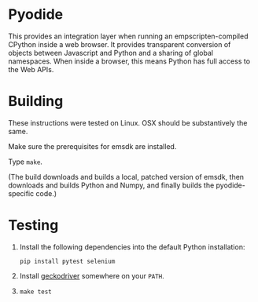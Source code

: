 # Pyodide

This provides an integration layer when running an empscripten-compiled CPython
inside a web browser. It provides transparent conversion of objects between
Javascript and Python and a sharing of global namespaces. When inside a browser,
this means Python has full access to the Web APIs.

# Building

These instructions were tested on Linux. OSX should be substantively the same.

Make sure the prerequisites for emsdk are installed.

Type `make`.

(The build downloads and builds a local, patched version of emsdk, then
downloads and builds Python and Numpy, and finally builds the pyodide-specific
code.)

# Testing

1. Install the following dependencies into the default Python installation:

   `pip install pytest selenium`

2. Install [geckodriver](https://github.com/mozilla/geckodriver/releases) somewhere
   on your `PATH`.

3. `make test`
